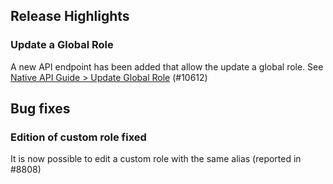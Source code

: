 ## Release Highlights

### Update a Global Role

A new API endpoint has been added that allow the update a global role. See [Native API Guide > Update Global Role](https://guides.dataverse.org/en/6.3/api/native-api.html#update-global-role) (#10612)

## Bug fixes

### Edition of custom role fixed

It is now possible to edit a custom role with the same alias (reported in #8808)